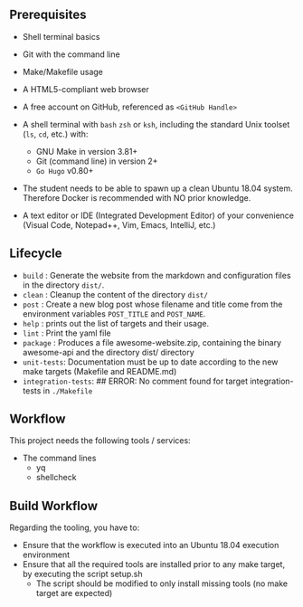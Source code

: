## Prerequisites

* Shell terminal basics

* Git with the command line
* Make/Makefile usage
* A HTML5-compliant web browser
* A free account on GitHub, referenced as `<GitHub Handle>`
* A shell terminal with `bash` `zsh` or `ksh`, including the standard Unix toolset (`ls`, `cd`, etc.) with:
    - GNU Make in version 3.81+
    - Git (command line) in version 2+
    - `Go Hugo` v0.80+
* The student needs to be able to spawn up a clean Ubuntu 18.04 system. Therefore Docker is recommended with NO prior knowledge.
* A text editor or IDE (Integrated Development Editor) of your convenience (Visual Code, Notepad++, Vim, Emacs, IntelliJ, etc.)


## Lifecycle

* `build` : Generate the website from the markdown and configuration files in the directory `dist/`.
* `clean` : Cleanup the content of the directory `dist/`
* `post` : Create a new blog post whose filename and title come from the environment variables `POST_TITLE` and `POST_NAME`.
* `help` : prints out the list of targets and their usage.
* `lint` : Print the yaml file
* `package` : Produces a file awesome-website.zip, containing the binary awesome-api and the directory dist/ directory
* `unit-tests`: Documentation must be up to date according to the new make targets (Makefile and README.md)
* `integration-tests`: ## ERROR: No comment found for target integration-tests in `./Makefile`


## Workflow

This project needs the following tools / services:

* The command lines
    - yq
    - shellcheck

## Build Workflow

Regarding the tooling, you have to:

* Ensure that the workflow is executed into an Ubuntu 18.04 execution environment
* Ensure that all the required tools are installed prior to any make target, by executing the script setup.sh
    - The script should be modified to only install missing tools (no make target are expected)
